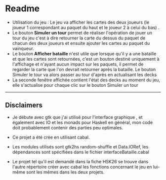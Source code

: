 # Readme 

- Utilisation du jeu :  Le jeu va afficher les cartes des deux joueurs (le joueur 1 correspondant au paquet du haut et le joueur 2 à celui du bas) .  
- Le bouton  **Simuler un tour** permet de réaliser l'opération de jouer un tour du jeu c'est à dire retourner la carte du dessus du paquet de chacun des deux joueurs et ensuite ajouter les cartes au paquet du vainqueur.   
- Le bouton **Afficher bataille** n'est utile que lorsque qu'il y a une bataille et que les cartes sont retournées, c'est un bouton destiné uniquement à l'affichage et n'ayant aucun impact sur les paquets, il permet de regarder la carte que l'on devrait retourner après la bataille. Le bouton Simuler le tour va alors passer au tour d'après en actualisant les decks  
- La seconde fenêtre affichée contient l'état des decks au moment du jeu, elle s'actualise pour chaque clic sur le bouton Simuler un tour 

----

## Disclaimers 

- Je débute avec gtk que j'ai utilisé pour l'interface graphique , et également avec IO et les monads pour Haskell en général, mon code doit probablement contenir des parties peu optimales. 
- Ce projet a été crée en utilisant cabal. 

- Les modules  utilisés sont gtk2hs random-shuffle et Data.IORef, les dépendances sont spécifiées dans le fichier interfaceBataille.cabal 

- Le projet tel qu'il est demandé dans la fiche HSK26 se trouve dans l'autre répertoire créer avec cabal les fonctions concernant le jeu en lui-même sont les mêmes dans les deux projets. 